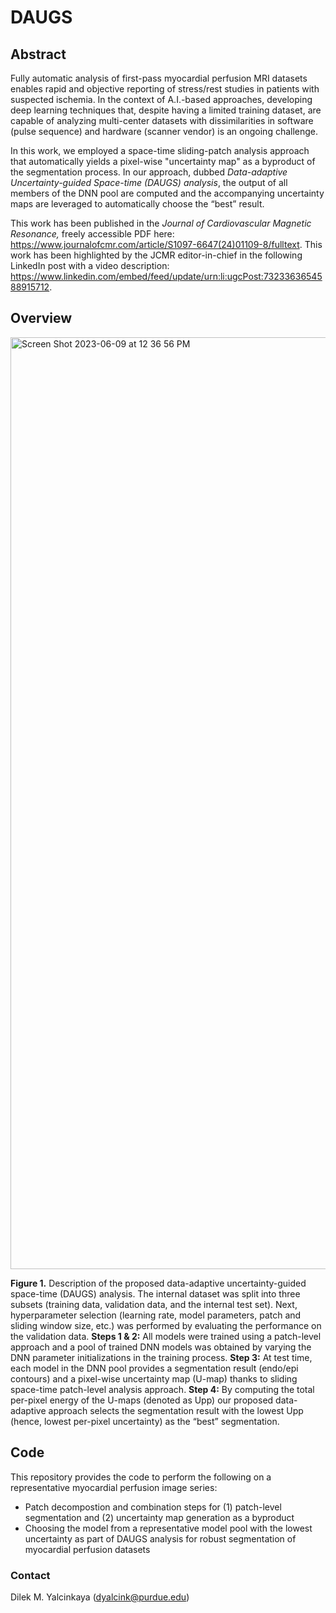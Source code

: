 # DAUGS

## Abstract

Fully automatic analysis of first-pass myocardial perfusion MRI datasets enables rapid and objective reporting of stress/rest studies in patients with suspected ischemia. In the context of A.I.-based approaches, developing deep learning techniques that, despite having a limited training dataset, are capable of analyzing multi-center datasets with dissimilarities in software (pulse sequence) and hardware (scanner vendor) is an ongoing challenge. 

In this work, we employed a space-time sliding-patch analysis approach that automatically yields a pixel-wise "uncertainty map" as a byproduct of the segmentation process. In our approach, dubbed *Data-adaptive Uncertainty-guided Space-time (DAUGS) analysis*, the output of all members of the DNN pool are computed and the accompanying uncertainty maps are leveraged to automatically choose the “best” result. 

This work has been published in the *Journal of Cardiovascular Magnetic Resonance,* freely accessible PDF here: https://www.journalofcmr.com/article/S1097-6647(24)01109-8/fulltext. 
This work has been highlighted by the JCMR editor-in-chief in the following LinkedIn post with a video description: https://www.linkedin.com/embed/feed/update/urn:li:ugcPost:7323363654588915712. 

## Overview

<img width="1491" alt="Screen Shot 2023-06-09 at 12 36 56 PM" src="https://github.com/TIM-Lab/DAUGS/assets/42877335/e4e90fb6-6192-4876-8457-3bf67c905015">

**Figure 1.** Description of the proposed data-adaptive uncertainty-guided space-time (DAUGS) analysis. The internal dataset was split into three subsets (training data, validation data, and the internal test set). Next, hyperparameter selection (learning rate, model parameters, patch and sliding window size, etc.) was performed by evaluating the performance on the validation data. **Steps 1 & 2:** All models were trained using a patch-level approach and a pool of trained DNN models was obtained by varying the DNN parameter initializations in the training process. **Step 3:** At test time, each model in the DNN pool provides a segmentation result (endo/epi contours) and a pixel-wise uncertainty map (U-map) thanks to sliding space-time patch-level analysis approach. **Step 4:** By computing the total per-pixel energy of the U-maps (denoted as Upp) our proposed data-adaptive approach selects the segmentation result with the lowest Upp (hence, lowest per-pixel uncertainty) as the “best” segmentation.

## Code

This repository provides the code to perform the following on a representative myocardial perfusion image series:

- Patch decompostion and combination steps for (1) patch-level segmentation and (2) uncertainty map generation as a byproduct
- Choosing the model from a representative model pool with the lowest uncertainty as part of DAUGS analysis for robust segmentation of myocardial perfusion datasets


### Contact
Dilek M. Yalcinkaya (dyalcink@purdue.edu)
